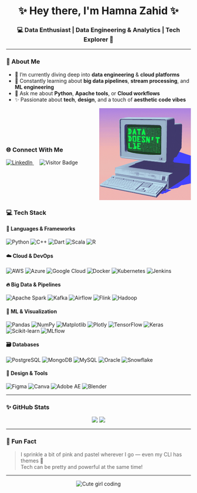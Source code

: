 <div align="center">
  <h1 align="center">✨ Hey there, I'm Hamna Zahid ✨</h1>
  <h3 align="center">💻 Data Enthusiast | Data Engineering & Analytics | Tech Explorer 💖</h3>
</div>


---

### 🌸 About Me
- 🔭 I’m currently diving deep into **data engineering** & **cloud platforms**
- 🌱 Constantly learning about **big data pipelines**, **stream processing**, and **ML engineering**
- 💬 Ask me about **Python**, **Apache tools**, or **Cloud workflows**
- ✨ Passionate about **tech**, **design**, and a touch of **aesthetic code vibes**

<div style="display: flex; align-items: center; justify-content: space-between;">
  <div style="flex: 1;">
    <h3>🌐 Connect With Me</h3>
    <p>
      <a href="https://www.linkedin.com/in/hamna-zahid-21313027a/">
        <img src="https://img.shields.io/badge/LinkedIn-%230077B5.svg?style=flat&logo=linkedin&logoColor=white" alt="LinkedIn" />
      </a>
      &nbsp;&nbsp;&nbsp;
      <img src="https://komarev.com/ghpvc/?username=hamnazahid&style=flat&color=ff69b4" alt="Visitor Badge" />
    </p>
  </div>
  <div style="flex-shrink: 0; display: flex; justify-content: center; align-items: center; width: 250px;">
    <img src="giphy.gif" width="250" alt="Coding girl gif" />
  </div>
</div>



### 💻 Tech Stack

#### 🚀 Languages & Frameworks
![Python](https://img.shields.io/badge/Python-3670A0?style=flat&logo=python&logoColor=ffdd54)
![C++](https://img.shields.io/badge/C++-00599C?style=flat&logo=c%2B%2B&logoColor=white)
![Dart](https://img.shields.io/badge/Dart-0175C2?style=flat&logo=dart&logoColor=white)
![Scala](https://img.shields.io/badge/Scala-DC322F?style=flat&logo=scala&logoColor=white)
![R](https://img.shields.io/badge/R-276DC3?style=flat&logo=r&logoColor=white)

#### ☁️ Cloud & DevOps
![AWS](https://img.shields.io/badge/AWS-FF9900?style=flat&logo=amazonaws&logoColor=white)
![Azure](https://img.shields.io/badge/Azure-0072C6?style=flat&logo=microsoftazure&logoColor=white)
![Google Cloud](https://img.shields.io/badge/GCP-4285F4?style=flat&logo=googlecloud&logoColor=white)
![Docker](https://img.shields.io/badge/Docker-2496ED?style=flat&logo=docker&logoColor=white)
![Kubernetes](https://img.shields.io/badge/Kubernetes-326CE5?style=flat&logo=kubernetes&logoColor=white)
![Jenkins](https://img.shields.io/badge/Jenkins-D24939?style=flat&logo=jenkins&logoColor=white)

#### 🔥 Big Data & Pipelines
![Apache Spark](https://img.shields.io/badge/Spark-FDEE21?style=flat&logo=apachespark&logoColor=black)
![Kafka](https://img.shields.io/badge/Kafka-000000?style=flat&logo=apachekafka&logoColor=white)
![Airflow](https://img.shields.io/badge/Airflow-017CEE?style=flat&logo=apacheairflow&logoColor=white)
![Flink](https://img.shields.io/badge/Flink-E6526F?style=flat&logo=apacheflink&logoColor=white)
![Hadoop](https://img.shields.io/badge/Hadoop-66CCFF?style=flat&logo=apachehadoop&logoColor=black)

#### 🧠 ML & Visualization
![Pandas](https://img.shields.io/badge/Pandas-150458?style=flat&logo=pandas&logoColor=white)
![NumPy](https://img.shields.io/badge/NumPy-013243?style=flat&logo=numpy&logoColor=white)
![Matplotlib](https://img.shields.io/badge/Matplotlib-white?style=flat&logo=matplotlib&logoColor=black)
![Plotly](https://img.shields.io/badge/Plotly-3F4F75?style=flat&logo=plotly&logoColor=white)
![TensorFlow](https://img.shields.io/badge/TensorFlow-FF6F00?style=flat&logo=tensorflow&logoColor=white)
![Keras](https://img.shields.io/badge/Keras-D00000?style=flat&logo=keras&logoColor=white)
![Scikit-learn](https://img.shields.io/badge/Scikit--Learn-F7931E?style=flat&logo=scikit-learn&logoColor=white)
![MLflow](https://img.shields.io/badge/MLflow-0172B2?style=flat&logo=mlflow&logoColor=white)

#### 🗃️ Databases
![PostgreSQL](https://img.shields.io/badge/PostgreSQL-316192?style=flat&logo=postgresql&logoColor=white)
![MongoDB](https://img.shields.io/badge/MongoDB-4EA94B?style=flat&logo=mongodb&logoColor=white)
![MySQL](https://img.shields.io/badge/MySQL-4479A1?style=flat&logo=mysql&logoColor=white)
![Oracle](https://img.shields.io/badge/Oracle-F80000?style=flat&logo=oracle&logoColor=white)
![Snowflake](https://img.shields.io/badge/Snowflake-29B5E8?style=flat&logo=snowflake&logoColor=white)

#### 🎨 Design & Tools
![Figma](https://img.shields.io/badge/Figma-F24E1E?style=flat&logo=figma&logoColor=white)
![Canva](https://img.shields.io/badge/Canva-00C4CC?style=flat&logo=canva&logoColor=white)
![Adobe AE](https://img.shields.io/badge/After%20Effects-9999FF?style=flat&logo=adobeaftereffects&logoColor=white)
![Blender](https://img.shields.io/badge/Blender-F5792A?style=flat&logo=blender&logoColor=white)

---

### ✨ GitHub Stats
<p align="center">
  <img src="https://github-readme-stats.vercel.app/api?username=hamnazahid&show_icons=true&theme=tokyonight" width="400"/>
  <img src="https://github-readme-streak-stats.herokuapp.com/?user=hamnazahid&theme=tokyonight" width="400"/>
</p>

---

### 💖 Fun Fact
> I sprinkle a bit of pink and pastel wherever I go — even my CLI has themes 🌸  
> Tech can be pretty and powerful at the same time!

---

<div align="center">
  <img src="https://i.pinimg.com/originals/15/0e/02/150e02d99293a6f0a3d7c2a2323bfb79.gif" width="300" alt="Cute girl coding" />
</div>
